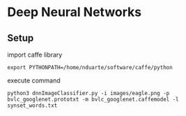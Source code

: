 # Deep Neural Networks
## Setup

import caffe library
```
export PYTHONPATH=/home/nduarte/software/caffe/python

```
execute command
```
python3 dnnImageClassifier.py -i images/eagle.png -p bvlc_googlenet.prototxt -m bvlc_googlenet.caffemodel -l synset_words.txt
```
